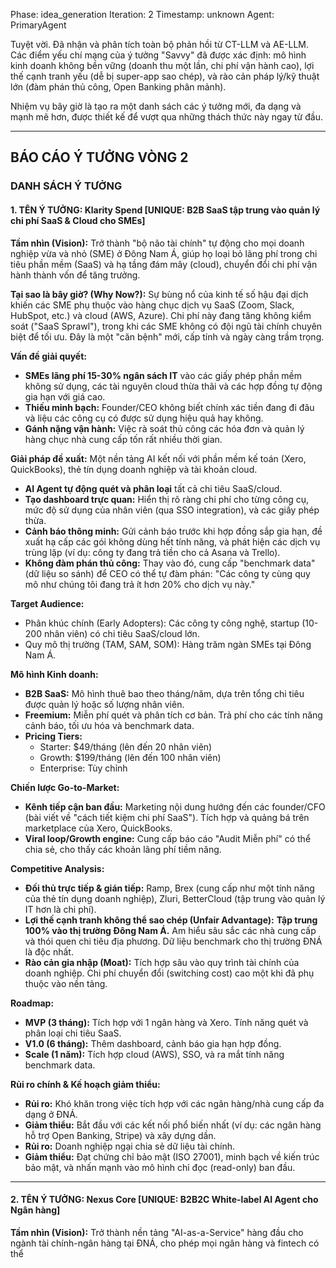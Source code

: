 
<!-- METADATA -->
Phase: idea_generation
Iteration: 2
Timestamp: unknown
Agent: PrimaryAgent
<!-- END METADATA -->

Tuyệt vời. Đã nhận và phân tích toàn bộ phản hồi từ CT-LLM và AE-LLM. Các điểm yếu chí mạng của ý tưởng "Savvy" đã được xác định: mô hình kinh doanh không bền vững (doanh thu một lần, chi phí vận hành cao), lợi thế cạnh tranh yếu (dễ bị super-app sao chép), và rào cản pháp lý/kỹ thuật lớn (đàm phán thủ công, Open Banking phân mảnh).

Nhiệm vụ bây giờ là tạo ra một danh sách các ý tưởng mới, đa dạng và mạnh mẽ hơn, được thiết kế để vượt qua những thách thức này ngay từ đầu.

---

## BÁO CÁO Ý TƯỞNG VÒNG 2

### DANH SÁCH Ý TƯỞNG

#### 1. TÊN Ý TƯỞNG: Klarity Spend [UNIQUE: B2B SaaS tập trung vào quản lý chi phí SaaS & Cloud cho SMEs]

**Tầm nhìn (Vision):**
Trở thành "bộ não tài chính" tự động cho mọi doanh nghiệp vừa và nhỏ (SME) ở Đông Nam Á, giúp họ loại bỏ lãng phí trong chi tiêu phần mềm (SaaS) và hạ tầng đám mây (cloud), chuyển đổi chi phí vận hành thành vốn để tăng trưởng.

**Tại sao là bây giờ? (Why Now?):**
Sự bùng nổ của kinh tế số hậu đại dịch khiến các SME phụ thuộc vào hàng chục dịch vụ SaaS (Zoom, Slack, HubSpot, etc.) và cloud (AWS, Azure). Chi phí này đang tăng không kiểm soát ("SaaS Sprawl"), trong khi các SME không có đội ngũ tài chính chuyên biệt để tối ưu. Đây là một "căn bệnh" mới, cấp tính và ngày càng trầm trọng.

**Vấn đề giải quyết:**
- **SMEs lãng phí 15-30% ngân sách IT** vào các giấy phép phần mềm không sử dụng, các tài nguyên cloud thừa thãi và các hợp đồng tự động gia hạn với giá cao.
- **Thiếu minh bạch:** Founder/CEO không biết chính xác tiền đang đi đâu và liệu các công cụ có được sử dụng hiệu quả hay không.
- **Gánh nặng vận hành:** Việc rà soát thủ công các hóa đơn và quản lý hàng chục nhà cung cấp tốn rất nhiều thời gian.

**Giải pháp đề xuất:**
Một nền tảng AI kết nối với phần mềm kế toán (Xero, QuickBooks), thẻ tín dụng doanh nghiệp và tài khoản cloud.
- **AI Agent tự động quét và phân loại** tất cả chi tiêu SaaS/cloud.
- **Tạo dashboard trực quan:** Hiển thị rõ ràng chi phí cho từng công cụ, mức độ sử dụng của nhân viên (qua SSO integration), và các giấy phép thừa.
- **Cảnh báo thông minh:** Gửi cảnh báo trước khi hợp đồng sắp gia hạn, đề xuất hạ cấp các gói không dùng hết tính năng, và phát hiện các dịch vụ trùng lặp (ví dụ: công ty đang trả tiền cho cả Asana và Trello).
- **Không đàm phán thủ công:** Thay vào đó, cung cấp "benchmark data" (dữ liệu so sánh) để CEO có thể tự đàm phán: "Các công ty cùng quy mô như chúng tôi đang trả ít hơn 20% cho dịch vụ này."

**Target Audience:**
- Phân khúc chính (Early Adopters): Các công ty công nghệ, startup (10-200 nhân viên) có chi tiêu SaaS/cloud lớn.
- Quy mô thị trường (TAM, SAM, SOM): Hàng trăm ngàn SMEs tại Đông Nam Á.

**Mô hình Kinh doanh:**
- **B2B SaaS:** Mô hình thuê bao theo tháng/năm, dựa trên tổng chi tiêu được quản lý hoặc số lượng nhân viên.
- **Freemium:** Miễn phí quét và phân tích cơ bản. Trả phí cho các tính năng cảnh báo, tối ưu hóa và benchmark data.
- **Pricing Tiers:**
    - Starter: $49/tháng (lên đến 20 nhân viên)
    - Growth: $199/tháng (lên đến 100 nhân viên)
    - Enterprise: Tùy chỉnh

**Chiến lược Go-to-Market:**
- **Kênh tiếp cận ban đầu:** Marketing nội dung hướng đến các founder/CFO (bài viết về "cách tiết kiệm chi phí SaaS"). Tích hợp và quảng bá trên marketplace của Xero, QuickBooks.
- **Viral loop/Growth engine:** Cung cấp báo cáo "Audit Miễn phí" có thể chia sẻ, cho thấy các khoản lãng phí tiềm năng.

**Competitive Analysis:**
- **Đối thủ trực tiếp & gián tiếp:** Ramp, Brex (cung cấp như một tính năng của thẻ tín dụng doanh nghiệp), Zluri, BetterCloud (tập trung vào quản lý IT hơn là chi phí).
- **Lợi thế cạnh tranh không thể sao chép (Unfair Advantage):** **Tập trung 100% vào thị trường Đông Nam Á.** Am hiểu sâu sắc các nhà cung cấp và thói quen chi tiêu địa phương. Dữ liệu benchmark cho thị trường ĐNÁ là độc nhất.
- **Rào cản gia nhập (Moat):** Tích hợp sâu vào quy trình tài chính của doanh nghiệp. Chi phí chuyển đổi (switching cost) cao một khi đã phụ thuộc vào nền tảng.

**Roadmap:**
- **MVP (3 tháng):** Tích hợp với 1 ngân hàng và Xero. Tính năng quét và phân loại chi tiêu SaaS.
- **V1.0 (6 tháng):** Thêm dashboard, cảnh báo gia hạn hợp đồng.
- **Scale (1 năm):** Tích hợp cloud (AWS), SSO, và ra mắt tính năng benchmark data.

**Rủi ro chính & Kế hoạch giảm thiểu:**
- **Rủi ro:** Khó khăn trong việc tích hợp với các ngân hàng/nhà cung cấp đa dạng ở ĐNÁ.
- **Giảm thiểu:** Bắt đầu với các kết nối phổ biến nhất (ví dụ: các ngân hàng hỗ trợ Open Banking, Stripe) và xây dựng dần.
- **Rủi ro:** Doanh nghiệp ngại chia sẻ dữ liệu tài chính.
- **Giảm thiểu:** Đạt chứng chỉ bảo mật (ISO 27001), minh bạch về kiến trúc bảo mật, và nhấn mạnh vào mô hình chỉ đọc (read-only) ban đầu.

---

#### 2. TÊN Ý TƯỞNG: Nexus Core [UNIQUE: B2B2C White-label AI Agent cho Ngân hàng]

**Tầm nhìn (Vision):**
Trở thành nền tảng "AI-as-a-Service" hàng đầu cho ngành tài chính-ngân hàng tại ĐNÁ, cho phép mọi ngân hàng và fintech có thể